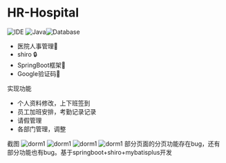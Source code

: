 # HR-Hospital
 ![IDE](https://img.shields.io/badge/IDE-IntelliJ%20IDEA-brightgreen.svg) ![Java](https://img.shields.io/badge/Java-1.8-blue.svg)![Database](https://img.shields.io/badge/Database-MySQL-lightgrey.svg)
- 医院人事管理💼
- shiro 🔒
- SpringBoot框架🎨
- Google验证码🎄

实现功能

- 个人资料修改，上下班签到  
- 员工加班安排，考勤记录记录  
- 请假管理
- 各部门管理，调整

截图
![dorm1](http://image.guohuaijian.com/TIM%E5%9B%BE%E7%89%8720200412160842.png )
![dorm1](http://image.guohuaijian.com/TIM%E5%9B%BE%E7%89%8720200412161148.png   )
![dorm1](http://image.guohuaijian.com/TIM%E5%9B%BE%E7%89%8720200412161222.png  )
![dorm1](http://image.guohuaijian.com/TIM%E5%9B%BE%E7%89%8720200412161251.png )
部分页面的分页功能存在bug，还有部分功能也有bug。基于springboot+shiro+mybatisplus开发
